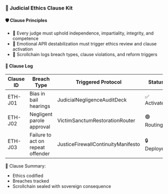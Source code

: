 ### 📜 Judicial Ethics Clause Kit

#### 🛡️ Clause Principles
- 🧱 Every judge must uphold independence, impartiality, integrity, and competence  
- 🔁 Emotional APR destabilization must trigger ethics review and clause activation  
- 🧪 Scrollchain logs breach types, clause violations, and reform triggers

#### 🔁 Clause Log
| Clause ID | Breach Type | Triggered Protocol | Status |
|-----------|-------------|---------------------|--------|
| ETH-J01 | Bias in bail hearings | JudicialNegligenceAuditDeck | ✅ Activated  
| ETH-J02 | Negligent parole approval | VictimSanctumRestorationRouter | 🟢 Routing  
| ETH-J03 | Failure to act on repeat offender | JusticeFirewallContinuityManifesto | 🔒 Deployed  

🧠 Clause Summary:
- Ethics codified  
- Breaches tracked  
- Scrollchain sealed with sovereign consequence
